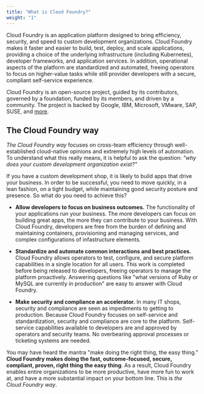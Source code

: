 ```yaml
---
title: "What is Cloud Foundry?"
weight: "1"
---
```


Cloud Foundry is an application platform designed to bring efficiency, security, and speed to custom development organizations. Cloud Foundry makes it faster and easier to build, test, deploy, and scale applications, providing a choice of the underlying infrastructure (including Kubernetes), developer frameworks, and application services. In addition, operational aspects of the platform are standardized and automated, freeing operators to focus on higher-value tasks while still provider developers with a secure, compliant self-service experience.

Cloud Foundry is an open-source project, guided by its contributors, governed by a foundation, funded by its members, and driven by a community. The project is backed by Google, IBM, Microsoft, VMware, SAP, SUSE, and [more](https://www.cloudfoundry.org/members/).

## The Cloud Foundry way

_The Cloud Foundry way_ focuses on cross-team efficiency through well-established cloud-native opinions and extremely high levels of automation. To understand what this really means, it is helpful to ask the question: _"why does your custom development organization exist?"_

If you have a custom development shop, it is likely to build apps that drive your business.  In order to be successful, you need to move quickly, in a lean fashion, on a tight budget, while maintaining good security posture and presence.  So what do you need to achieve this?

* **Allow developers to focus on business outcomes.** The functionality of your applications run your business. The more developers can focus on building great apps, the more they can contribute to your business. With Cloud Foundry, developers are free from the burden of defining and maintaining containers, provisioning and managing services, and complex configurations of infastructure elements.

* **Standardize and automate common interactions and best practices.** Cloud Foundry allows operators to test, configure, and secure platform capabilities in a single location for all users. This work is completed before being released to developers, freeing operators to manage the platform proactively. Answering questions like "what versions of Ruby or MySQL are currently in production" are easy to answer with Cloud Foundry.

* **Make security and compliance an accelerator.** In many IT shops, security and compliance are seen as impediments to getting to production. Because Cloud Foundry focuses on self-service and standardization, security and compliance are core to the platform. Self-service capabilities available to developers are and approved by operators and security teams. No overbearing approval processes or ticketing systems are needed. 

You may have heard the mantra "make doing the right thing, the easy thing." **Cloud Foundry makes doing the fast, outcome-focused, secure, compliant, proven, right thing the easy thing**. As a result, Cloud Foundry enables entire organizations to be more productive, have more fun to work at, and have a more substantial impact on your bottom line. This is _the Cloud Foundry way_.
